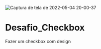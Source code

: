 ![Captura de tela de 2022-05-04 20-00-37](https://user-images.githubusercontent.com/53490825/166838905-87c24926-6d70-4bc3-acf0-5646241096cf.png)

# Desafio_Checkbox
 Fazer um checkbox com design
